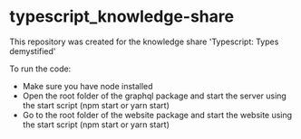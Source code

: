 # typescript_knowledge-share

This repository was created for the knowledge share 'Typescript: Types demystified'

To run the code:
- Make sure you have node installed
- Open the root folder of the graphql package and start the server using the start script (npm start or yarn start)
- Go to the root folder of the website package and start the website using the start script (npm start or yarn start)
